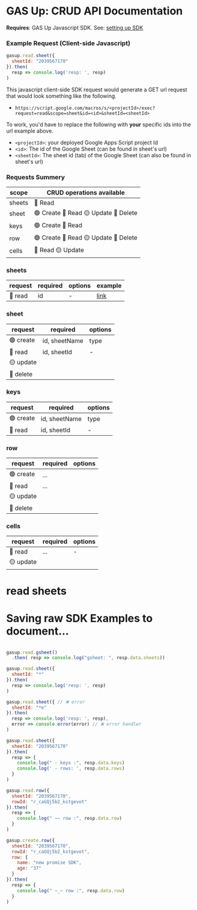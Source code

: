 # GAS Up: CRUD API Documentation

**Requires**: GAS Up Javascript SDK. See: [setting up SDK](bla.js)

### Example Request (Client-side Javascript)
```javascript
gasup.read.sheet({
  sheetId: "2039567170"
}).then(
  resp => console.log('resp: ', resp)
)
```
This javascript client-side SDK request would generate a GET url request that would look something like the following.
- `https://script.google.com/macros/s/<projectId>/exec?request=read&scope=sheet&id=<id>&sheetId=<sheetId>`

To work, you'd have to replace the following with **your** specific ids into the url example above.
- `<projectId>`: your deployed Google Apps Script project Id
- `<id>`: The id of the Google Sheet (can be found in sheet's url)
- `<sheetId>`: The sheet id (tab) of the Google Sheet (can also be found in sheet's url)

### Requests Summery
| scope     | CRUD operations available             |
| --------- | ------------------------------------- |
| sheets    | 🔵 Read |
| sheet     | 🟢 Create 🔵 Read 🟡 Update 🔴 Delete   |
| keys      | 🟢 Create 🔵 Read |
| row       | 🟢 Create 🔵 Read 🟡 Update 🔴 Delete   |
| cells     | 🔵 Read 🟡 Update |


### sheets
| request   | required          | options      | example      |
| --------- | ----------------- | ------------ | ------------ |
| 🔵 read | id | - | [link](#read-sheets) |

### sheet
| request   | required          | options      |
| --------- | ----------------- | ------------ |
| 🟢 create    | id, sheetName     | type |
| 🔵 read      | id, sheetId       | - |
| 🟡 update     | | |
| 🔴 delete     | | |

### keys
| request   | required          | options      |
| --------- | ----------------- | ------------ |
| 🟢 create    | id, sheetName     | type |
| 🔵 read      | id, sheetId       | - |

### row
| request   | required          | options      |
| --------- | ----------------- | ------------ |
| 🟢 create    | ...     |  |
| 🔵 read      | ...      |  |
| 🟡 update     | | |
| 🔴 delete     | | |

### cells
| request   | required          | options      |
| --------- | ----------------- | ------------ |
| 🔵 read      | ...       | - |
| 🟡 update     | | |


# read sheets


# Saving raw SDK Examples to document...
```javascript

gasup.read.gsheet()
  .then( resp => console.log("gsheet: ", resp.data.sheets))

gasup.read.sheet({
  sheetId: "*"
}).then(
  resp => console.log('resp: ', resp)
)

gasup.read.sheet({ // ❌ error
  sheetId: "*e"
}).then(
  resp => console.log('resp: ', resp),
  error => console.error(error) // ❌ error handler
)

gasup.read.sheet({
  sheetId: "2039567170"
}).then(
  resp => {
    console.log(" - keys :", resp.data.keys)
    console.log(' - rows: ', resp.data.rows)
  }
)

gasup.read.row({
  sheetId: "2039567170",
  rowId: "r_caGQj5b2_kstgevot"
}).then(
  resp => {
    console.log(" ~~ row :", resp.data.row)
  }
)

gasup.create.row({
  sheetId: "2039567170",
  rowId: "r_caGQj5b2_kstgevot",
  row: {
    name: "new promise SDK",
    age: "37"
  }
}).then(
  resp => {
    console.log(" ~_~ row :", resp.data.row)
  }
)
```
